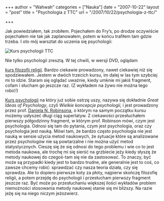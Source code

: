 +++
author = "Wahwah"
categories = ["Nauka"]
date = "2007-10-22"
layout = "post"
title = "Psychologia z TTC"
url = "/2007/10/22/psychologia-z-ttc/"

+++

Jak powiedziałem, tak zrobiłem. Pojechałem do Fry&#8217;s, po drodze oczywiście pojechałem nie tak jak zaplanowałem, potem w końcu trafiłem tam gdzie trzeba. I oto mój warsztat do uczenia się psychologii:

![Kurs psychologii TTC][1]

<!--more-->Nie tylko psychologii zresztą. W tej chwili, w wersji DVD, oglądam 

[kurs filozofii religii][2]. Bardzo ciekawie prowadzony, nawet ciekawiej niż się spodziewałem. Jestem w dwóch trzecich kursu, im dalej w las tym szybciej mi to idzie. Staram się oglądać uważnie, kiedy umknie mi jakiś fragment, cofam i słucham go jeszcze raz. (Z wykładem na żywo nie można tego robić!)

[Kurs psychologii][3] na który już sobie ostrzę uszy, nazywa się dokładnie _Great Ideas of Psychology_, czyli _Wielkie koncepcje psychologii,_ i jest prowadzony przez prof. [Daniela N. Robinsona][4], o którym na samym początku kursu możemy usłyszeć długi ciąg superlatyw. Z ciekawości przesłuchałem pierwszy półgodzinny fragment, w którym prof. Robinson mówi, czym jest psychologia. Odnosi się tam do pytania, czym jest psychologia, oraz czy psychologia jest nauką. Mówi tam, że bardzo często psychologia nie jest nauką w sensie użycia metod naukowych, że sytuacje które są analizowane przez psychologów nie są powtarzalne i nie można użyć metod statystycznych. Cieszę się że się odnosi do tego problemu i wie co to jest metoda naukowa, ale trochę mi się sierść na grzbiecie jeży kiedy słyszę że metody naukowej do czegoś-tam się nie da zastosować. To znaczy, być może są przypadki kiedy jest to bardzo trudne, ale generalnie jest to coś, co zawsze chcemy robić: sprawdzać czy nasza teoria działa, czy się sprawdza. Ale to dopiero pierwsze koty za płoty, najpierw skończę filozofię religii, a potem przejdę do psychologii i przesłucham pierwszy fragment jeszcze raz. Być może po przesłuchaniu większej ilości wykładów problem niemożności stosowania metody naukowej stanie się mi bliższy. Na razie jeżę się na niego niczym jeżozwierz.

 [1]: http://blog.atopowe.pl/wp-content/uploads/2007/10/ttc-psychology-listening.jpg
 [2]: http://www.teach12.com/ttcx/coursedesclong2.aspx?cid=4680
 [3]: http://www.teach12.com/ttcx/coursedesclong2.aspx?cid=660
 [4]: http://en.wikipedia.org/wiki/Daniel_N._Robinson